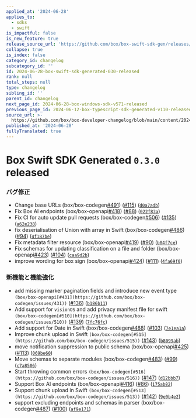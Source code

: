 ```yaml
---
applied_at: '2024-06-28'
applies_to:
  - sdks
  - swift
is_impactful: false
is_new_feature: true
release_source_url: 'https://github.com/box/box-swift-sdk-gen/releases/tag/0.3.0'
collapse: true
is_index: false
category_id: changelog
subcategory_id: ''
id: 2024-06-28-box-swift-sdk-generated-030-released
rank: null
total_steps: null
type: changelog
sibling_id: ''
parent_id: changelog
next_page_id: 2024-06-28-box-windows-sdk-v571-released
previous_page_id: 2024-06-12-box-typescript-sdk-generated-v110-released
source_url: >-
  https://github.com/box/box-developer-changelog/blob/main/content/2024/06-28-box-swift-sdk-generated-030-released.md
published_at: '2024-06-28'
fullyTranslated: true
---
```

# Box Swift SDK Generated `0.3.0` released

### バグ修正

* Change base URLs (box/box-codegen[#491][1]) ([#115][2]) ([`d0a7adb`][3])
* Fix Box AI endpoints (box/box-openapi[#418][4]) ([#88][5]) ([`022f83a`][6])
* Fix CI for auto update pull requests (box/box-codegen[#506][7]) ([#135][8]) ([`a62e238`][9])
* fix deserialisation of Union with array in Swift (box/box-codegen[#486][10]) ([#94][11]) ([`4f187be`][12])
* Fix metadata filter resource (box/box-openapi[#419][13]) ([#90][14]) ([`b04f7ce`][15])
* Fix schemas for updating classification on a file and folder (box/box-openapi[#423][16]) ([#104][17]) ([`caa9d2b`][18])
* improve wording for box sign (box/box-openapi[#424][19]) ([#111][20]) ([`4fa69f0`][21])

### 新機能と機能強化

* add missing marker pagination fields and introduce new event type `(box/box-openapi[#431](https://github.com/box/box-codegen/issues/431))` ([#136][22]) ([`b186b11`][23])
* Add support for `visionOS` and add privacy manifest file for swift `(box/box-codegen[#510](https://github.com/box/box-codegen/issues/510))` ([#139][24]) ([`7fc76fc`][25])
* Add support for Date in Swift (box/box-codegen[#488][26]) ([#103][27]) ([`7e1ea1a`][28])
* Improve chunk upload in Swift `(box/box-codegen[#515](https://github.com/box/box-codegen/issues/515))` ([#143][29]) ([`b8099ab`][30])
* move notification suppression to public schema (box/box-openapi[#425][31]) ([#113][32]) ([`069be60`][33])
* Move schemas to separate modules (box/box-codegen[#483][34]) ([#99][35]) ([`c7a8506`][36])
* Start throwing common errors `(box/box-codegen[#516](https://github.com/box/box-codegen/issues/516))` ([#147][37]) ([`d12bbb7`][38])
* Support Box AI endpoints (box/box-openapi[#416][39]) ([#86][40]) ([`175ab82`][41])
* Support chunk upload in Swift `(box/box-codegen[#513](https://github.com/box/box-codegen/issues/513))` ([#142][42]) ([`9e0b4e2`][43])
* support excluding endpoints and schemas in parser (box/box-codegen[#487][44]) ([#100][45]) ([`af9e171`][46])

[1]: https://github.com/box/box-codegen/issues/491

[2]: https://github.com/box/box-codegen/issues/115

[3]: https://github.com/box/box-codegen/commit/d0a7adb201c823313f0a5de25fa4fc5469590c97

[4]: https://github.com/box/box-codegen/issues/418

[5]: https://github.com/box/box-codegen/issues/88

[6]: https://github.com/box/box-codegen/commit/022f83aaa7fbe3f4292a06527875123ecc7b99f0

[7]: https://github.com/box/box-codegen/issues/506

[8]: https://github.com/box/box-codegen/issues/135

[9]: https://github.com/box/box-codegen/commit/a62e238534cb625dbc98cbe59c98939c78b74f4a

[10]: https://github.com/box/box-codegen/issues/486

[11]: https://github.com/box/box-codegen/issues/94

[12]: https://github.com/box/box-codegen/commit/4f187bed1e88c93c1258be8723a39b45129ff21f

[13]: https://github.com/box/box-codegen/issues/419

[14]: https://github.com/box/box-codegen/issues/90

[15]: https://github.com/box/box-codegen/commit/b04f7ceee9bca4f1f19d66401f38636e7737b4b1

[16]: https://github.com/box/box-codegen/issues/423

[17]: https://github.com/box/box-codegen/issues/104

[18]: https://github.com/box/box-codegen/commit/caa9d2b7d0a6c2728f543fa19acb7859f21fb5c9

[19]: https://github.com/box/box-codegen/issues/424

[20]: https://github.com/box/box-codegen/issues/111

[21]: https://github.com/box/box-codegen/commit/4fa69f01ca3a2a7fc8dcdc71cbecb03c469a83e6

[22]: https://github.com/box/box-codegen/issues/136

[23]: https://github.com/box/box-codegen/commit/b186b11a2c591cd4fdd3b50733750a7bb4ec94e9

[24]: https://github.com/box/box-codegen/issues/139

[25]: https://github.com/box/box-codegen/commit/7fc76fc1799db0a50ad22eb047d013c4597c5277

[26]: https://github.com/box/box-codegen/issues/488

[27]: https://github.com/box/box-codegen/issues/103

[28]: https://github.com/box/box-codegen/commit/7e1ea1af553cc8458eb9026c777608f7929e686d

[29]: https://github.com/box/box-codegen/issues/143

[30]: https://github.com/box/box-codegen/commit/b8099ab41ea5b8706e14285a0f9db2fd3c0a7a6d

[31]: https://github.com/box/box-codegen/issues/425

[32]: https://github.com/box/box-codegen/issues/113

[33]: https://github.com/box/box-codegen/commit/069be60613889b45b396bbe22262c5f8df32b158

[34]: https://github.com/box/box-codegen/issues/483

[35]: https://github.com/box/box-codegen/issues/99

[36]: https://github.com/box/box-codegen/commit/c7a85069544c28e2be918eafd9e240f39660ead3

[37]: https://github.com/box/box-codegen/issues/147

[38]: https://github.com/box/box-codegen/commit/d12bbb7d06bd3fcf39c31e316f1047065b56baac

[39]: https://github.com/box/box-codegen/issues/416

[40]: https://github.com/box/box-codegen/issues/86

[41]: https://github.com/box/box-codegen/commit/175ab82c18dc390bcd4c8e20aea8e405a2e31c4d

[42]: https://github.com/box/box-codegen/issues/142

[43]: https://github.com/box/box-codegen/commit/9e0b4e26a9283b5900ae0fe0fa858394b732f51b

[44]: https://github.com/box/box-codegen/issues/487

[45]: https://github.com/box/box-codegen/issues/100

[46]: https://github.com/box/box-codegen/commit/af9e171c101703c98ff9a53093d7fc9c306137d9
